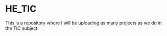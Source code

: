 # HE_TIC
This is a repository where I will be uploading as many projects as we do in the TIC subject.
